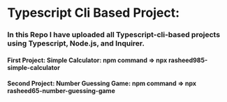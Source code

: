 # Typescript Cli Based Project:
### In this Repo I have uploaded all Typescript-cli-based projects using Typescript, Node.js, and Inquirer.
#### First Project: Simple Calculator: npm command => npx rasheed985-simple-calculator
#### Second Project: Number Guessing Game: npm command => npx rasheed65-number-guessing-game
